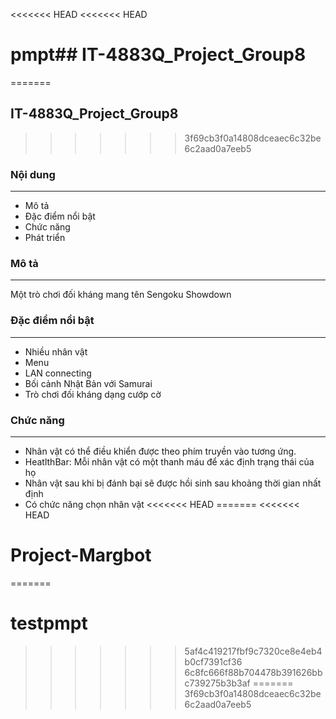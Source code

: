 <<<<<<< HEAD
<<<<<<< HEAD
# pmpt## IT-4883Q_Project_Group8
=======
## IT-4883Q_Project_Group8
>>>>>>> 3f69cb3f0a14808dceaec6c32be6c2aad0a7eeb5

### Nội dung
-----
- Mô tả
- Đặc điểm nổi bật
- Chức năng
- Phát triển


### Mô tả 
---------------------
Một trò chơi đối kháng mang tên Sengoku Showdown
 
### Đặc điểm nổi bật
-----------
- Nhiều nhân vật 
- Menu
- LAN connecting
- Bối cảnh Nhật Bản với Samurai
- Trò chơi đối kháng dạng cướp cờ 
### Chức năng 
-----------
- Nhân vật có thể điều khiển được theo phím truyền vào tương ứng.
- HeatlthBar: Mỗi nhân vật có một thanh máu để xác định trạng thái của họ
- Nhân vật sau khi bị đánh bại sẽ được hồi sinh sau khoảng thời gian nhất định 
- Có chức năng chọn nhân vật 
<<<<<<< HEAD
=======
<<<<<<< HEAD
# Project-Margbot
=======
# testpmpt
>>>>>>> 5af4c419217fbf9c7320ce8e4eb4b0cf7391cf36
>>>>>>> 6c8fc666f88b704478b391626bbc739275b3b3af
=======
>>>>>>> 3f69cb3f0a14808dceaec6c32be6c2aad0a7eeb5
